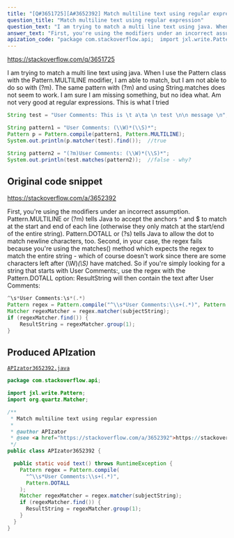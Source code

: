 ```yaml
---
title: "[Q#3651725][A#3652392] Match multiline text using regular expression"
question_title: "Match multiline text using regular expression"
question_text: "I am trying to match a multi line text using java. When I use the Pattern class with the Pattern.MULTILINE modifier, I am able to match, but I am not able to do so with (?m). The same pattern with (?m) and using String.matches does not seem to work. I am sure I am missing something, but no idea what. Am not very good at regular expressions. This is what I tried"
answer_text: "First, you're using the modifiers under an incorrect assumption. Pattern.MULTILINE or (?m) tells Java to accept the anchors ^ and $ to match at the start and end of each line (otherwise they only match at the start/end of the entire string). Pattern.DOTALL or (?s) tells Java to allow the dot to match newline characters, too. Second, in your case, the regex fails because you're using the matches() method which expects the regex to match the entire string - which of course doesn't work since there are some characters left after (\\\\W)*(\\\\S)* have matched. So if you're simply looking for a string that starts with User Comments:, use the regex with the Pattern.DOTALL option: ResultString will then contain the text after User Comments:"
apization_code: "package com.stackoverflow.api;  import jxl.write.Pattern; import org.quartz.Matcher;  /**  * Match multiline text using regular expression  *  * @author APIzator  * @see <a href=\"https://stackoverflow.com/a/3652392\">https://stackoverflow.com/a/3652392</a>  */ public class APIzator3652392 {    public static void text() throws RuntimeException {     Pattern regex = Pattern.compile(       \"^\\\\s*User Comments:\\\\s+(.*)\",       Pattern.DOTALL     );     Matcher regexMatcher = regex.matcher(subjectString);     if (regexMatcher.find()) {       ResultString = regexMatcher.group(1);     }   } }"
---
```


https://stackoverflow.com/q/3651725

I am trying to match a multi line text using java. When I use the Pattern class with the Pattern.MULTILINE modifier, I am able to match, but I am not able to do so with (?m).
The same pattern with (?m) and using String.matches does not seem to work.
I am sure I am missing something, but no idea what. Am not very good at regular expressions.
This is what I tried


```java
String test = "User Comments: This is \t a\ta \n test \n\n message \n";

String pattern1 = "User Comments: (\\W)*(\\S)*";
Pattern p = Pattern.compile(pattern1, Pattern.MULTILINE);
System.out.println(p.matcher(test).find());  //true

String pattern2 = "(?m)User Comments: (\\W)*(\\S)*";
System.out.println(test.matches(pattern2));  //false - why?
```


## Original code snippet

https://stackoverflow.com/a/3652392

First, you&#x27;re using the modifiers under an incorrect assumption.
Pattern.MULTILINE or (?m) tells Java to accept the anchors ^ and $ to match at the start and end of each line (otherwise they only match at the start/end of the entire string).
Pattern.DOTALL or (?s) tells Java to allow the dot to match newline characters, too.
Second, in your case, the regex fails because you&#x27;re using the matches() method which expects the regex to match the entire string - which of course doesn&#x27;t work since there are some characters left after (\\W)*(\\S)* have matched.
So if you&#x27;re simply looking for a string that starts with User Comments:, use the regex
with the Pattern.DOTALL option:
ResultString will then contain the text after User Comments:

```java
^\s*User Comments:\s*(.*)
Pattern regex = Pattern.compile("^\\s*User Comments:\\s+(.*)", Pattern.DOTALL);
Matcher regexMatcher = regex.matcher(subjectString);
if (regexMatcher.find()) {
    ResultString = regexMatcher.group(1);
}
```

## Produced APIzation

[`APIzator3652392.java`](https://github.com/pasqualesalza/apization-temp-data/raw/master/apizations/java/APIzator3652392.java)

```java
package com.stackoverflow.api;

import jxl.write.Pattern;
import org.quartz.Matcher;

/**
 * Match multiline text using regular expression
 *
 * @author APIzator
 * @see <a href="https://stackoverflow.com/a/3652392">https://stackoverflow.com/a/3652392</a>
 */
public class APIzator3652392 {

  public static void text() throws RuntimeException {
    Pattern regex = Pattern.compile(
      "^\\s*User Comments:\\s+(.*)",
      Pattern.DOTALL
    );
    Matcher regexMatcher = regex.matcher(subjectString);
    if (regexMatcher.find()) {
      ResultString = regexMatcher.group(1);
    }
  }
}

```